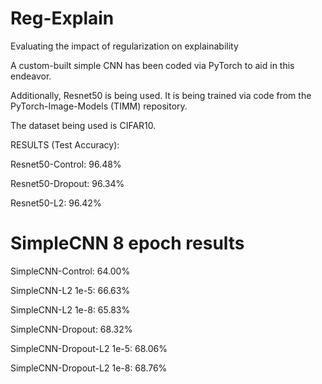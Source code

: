 # Reg-Explain
Evaluating the impact of regularization on explainability

A custom-built simple CNN has been coded via PyTorch to aid in this endeavor.

Additionally, Resnet50 is being used. It is being trained via code from the PyTorch-Image-Models (TIMM) repository.

The dataset being used is CIFAR10.


RESULTS (Test Accuracy):

Resnet50-Control: 96.48%

Resnet50-Dropout: 96.34%

Resnet50-L2: 96.42%

# SimpleCNN 8 epoch results
SimpleCNN-Control: 64.00%

SimpleCNN-L2 1e-5: 66.63%

SimpleCNN-L2 1e-8: 65.83%

SimpleCNN-Dropout: 68.32%

SimpleCNN-Dropout-L2 1e-5: 68.06%

SimpleCNN-Dropout-L2 1e-8: 68.76%